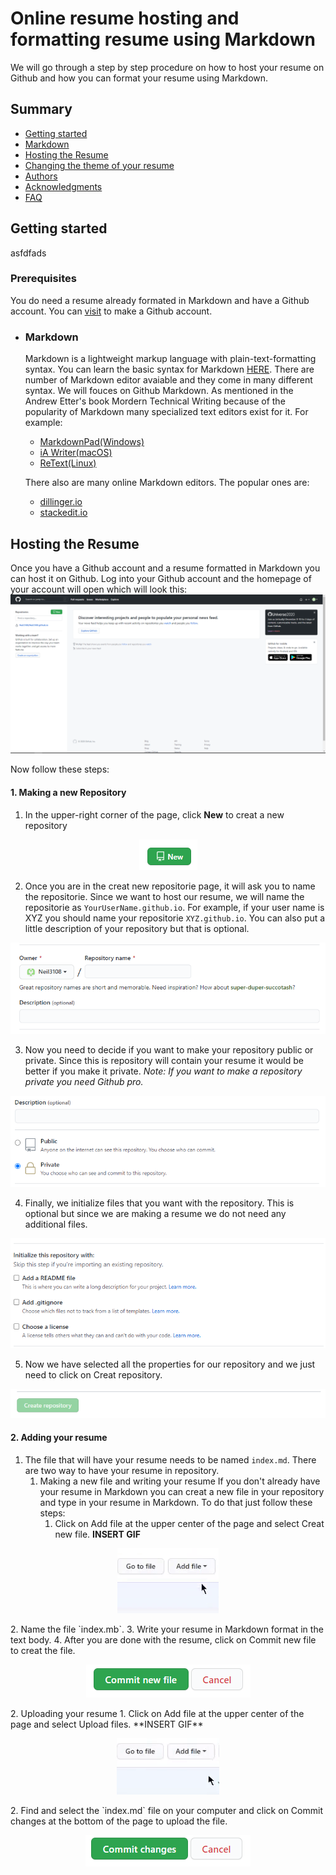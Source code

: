 # Online resume hosting and formatting resume using Markdown
We will go through a step by step procedure on how to host your resume on Github and how you can format your resume using Markdown.

## Summary
 - [Getting started](#getting-started)
 - [Markdown](#markdown)
 - [Hosting the Resume](#hosting-the-resume)
 - [Changing the theme of your resume](#changing-the-theme-of-your-resume)
 - [Authors](#authors)
 - [Acknowledgments](#acknowledgments)
 - [FAQ](#faq)

## Getting started
asfdfads
### Prerequisites
You do need a resume already formated in Markdown and have a Github account. You can [visit](https://github.com/) to make a Github account.
 - ### Markdown
   Markdown is a lightweight markup language with plain-text-formatting syntax. You can learn the basic syntax for Markdown [HERE](https://www.markdownguide.org/basic-syntax/). There are number of Markdown editor avaiable and they come in many different syntax. We will fouces on Github Markdown.
As mentioned in the Andrew Etter's book Mordern Technical Writing because of the popularity of Markdown many specialized text editors exist for it. For example:
    - [MarkdownPad(Windows)](http://www.markdownpad.com/)
    - [iA Writer(macOS)](https://ia.net/writer)
    - [ReText(Linux)](https://sourceforge.net/directory/development/wordprocessors/os:windows/)
    
    There also are many online Markdown editors. The popular ones are:
    - [dillinger.io](https://dillinger.io/)
    - [stackedit.io](https://stackedit.io/)

## Hosting the Resume
Once you have a Github account and a resume formatted in Markdown you can host it on Github. Log into your Github account and the homepage of your account will open which will look this:
![Homepage](image/GithubHomepage.PNG)

Now follow these steps:
#### **1. Making a new Repository**
1. In the upper-right corner of the page, click **New** to creat a new repository

<p align="center">
<img src="image/New.PNG">
</p>

2. Once you are in the creat new repositorie page, it will ask you to name the repositorie. Since we want to host our resume, we will name the repositorie as `YourUserName.github.io`. For example, if your user name is XYZ you should name your repositorie `XYZ.github.io`. You can also put a little description of your repository but that is optional.

<p align="center">
<img src="image/Onwer.PNG">
</p>

3. Now you need to decide if you want to make your repository public or private. Since this is repository will contain your resume it would be better if you make it private. *Note: If you want to make a repository private you need Github pro.*

<p align="center">
<img src="image/Private.PNG">
</p>

4. Finally, we initialize files that you want with the repository. This is optional but since we are making a resume we do not need any additional files.

<p align="center">
<img src="image/Additional_File.PNG">
</p>

5. Now we have selected all the properties for our repository and we just need to click on Creat repository.

<p align="center">
<img src="image/Creat.PNG">
</p>

#### **2. Adding your resume**
1. The file that will have your resume needs to be named `index.md`. There are two way to have your resume in repository.
    1. Making a new file and writing your resume
    If you don't already have your resume in Markdown you can creat a new file in your repository and type in your resume in Markdown. To do that just follow these steps:
        1. Click on Add file at the upper center of the page and select Creat new file. **INSERT GIF**
<p align="center">
<img src="image/GIF.gif">
</p>
        2. Name the file `index.mb`.
        3. Write your resume in Markdown format in the text body.
        4. After you are done with the resume, click on Commit new file to creat the file.
<p align="center">
<img src="image/Commit.PNG">
</p>
    2. Uploading your resume
        1. Click on Add file at the upper center of the page and select Upload files. **INSERT GIF**
<p align="center">
<img src="image/GIFupload.gif">
</p>
        2. Find and select the `index.md` file on your computer and click on Commit changes at the bottom of the page to upload the file.
<p align="center">
<img src="image/CommitChanges.PNG">
</p>

